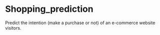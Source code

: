 # Shopping_prediction

Predict the intention (make a purchase or not) of an e-commerce website visitors.
